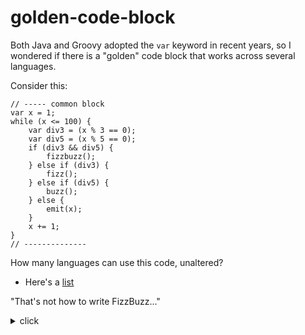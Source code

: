 # golden-code-block

Both Java and Groovy adopted the `var` keyword in recent years, so
I wondered if there is a "golden" code block that works across several
languages.

Consider this:

```
// ----- common block
var x = 1;
while (x <= 100) {
    var div3 = (x % 3 == 0);
    var div5 = (x % 5 == 0);
    if (div3 && div5) {
        fizzbuzz();
    } else if (div3) {
        fizz();
    } else if (div5) {
        buzz();
    } else {
        emit(x);
    }
    x += 1;
}
// -------------- 
```

How many languages can use this code, unaltered?

* Here's a [list](./list.md)

"That's not how to write FizzBuzz..."

<details>
<summary>click</summary>
<p>Congrats! You do you. This is just about the <pre>var</pre> keyword.</p>
<p>Though a secondary angle to this project is to see how many people comment on FizzBuzz.</p>
<p>I had considered putting a bug in the code block, just to break the Internet.</p>
</details>
